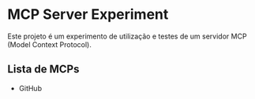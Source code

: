 # MCP Server Experiment

Este projeto é um experimento de utilização e testes de um servidor MCP (Model Context Protocol).

## Lista de MCPs

- GitHub

